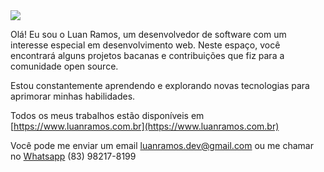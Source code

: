 <img src='https://capsule-render.vercel.app/api?type=waving&color=timeGradient&height=250&section=header&text=Luan%20Ramos&fontSize=70&fontAlignY=35&desc=Software%20Developer%20%20%20&descAlignY=50' />

Olá! Eu sou o Luan Ramos, um desenvolvedor de software com um interesse especial em desenvolvimento web. Neste espaço, você encontrará alguns projetos bacanas e contribuições que fiz para a comunidade open source.

Estou constantemente aprendendo e explorando novas tecnologias para aprimorar minhas habilidades.

Todos os meus trabalhos estão disponíveis em [https://www.luanramos.com.br](https://www.luanramos.com.br)

Você pode me enviar um email luanramos.dev@gmail.com ou me chamar no [Whatsapp](https://wa.me/5583982178199) (83) 98217-8199 
